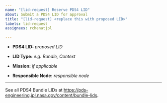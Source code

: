 ```yaml
---
name: "[lid-request] Reserve PDS4 LID"
about: Submit a PDS4 LID for approval
title: "[lid-request] <replace this with proposed LID>"
labels: lid-request
assignees: rchenatjpl

---
```


* **PDS4 LID:** _proposed LID_

* **LID Type:** _e.g. Bundle, Context_
  
* **Mission:** _if applicable_

* **Responsible Node:** _responsible node_

---

See all PDS4 Bundle LIDs at https://pds-engineering.jpl.nasa.gov/content/bundle-lids.
